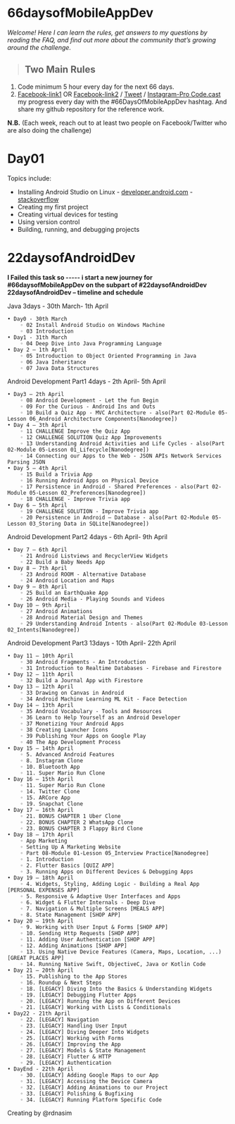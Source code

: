 # 66daysofMobileAppDev
*Welcome! Here I can learn the rules, get answers to my questions by reading the FAQ, and find out more about the community 
that’s growing around the challenge.*

> ## Two Main Rules
  1. Code minimum 5 hour every day for the next 66 days.
  2. [Facebook-link1](https://www.facebook.com/nasimsclip) OR [Facebook-link2](https://www.facebook.com/procode.cast) / [Tweet](https://twitter.com/rdnasim) / [Instagram-Pro Code.cast](https://instagram.com/procode.cast) my progress every day with 
  the #66DaysOfMobileAppDev hashtag. And share my github repository for the reference work.

**N.B.** (Each week, reach out to at least two people on Facebook/Twitter who are also doing the challenge)

# Day01
Topics include:

* Installing Android Studio on Linux - [developer.android.com](https://developer.android.com/studio/install#linux) - [stackoverflow](https://stackoverflow.com/questions/28314139/how-to-install-android-studio-on-ubuntu)
* Creating my first project
* Creating virtual devices for testing
* Using version control
* Building, running, and debugging projects

# 22daysofAndroidDev
**I Failed this task so ----- i start a new journey for #66daysofMobileAppDev on the subpart of #22daysofAndroidDev
22daysofAndroidDev – timeline and schedule**


Java 3days - 30th March- 1th April

    • Day0 - 30th March
        ◦ 02 Install Android Studio on Windows Machine
        ◦ 03 Introduction
    • Day1 - 31th March
        ◦ 04 Deep Dive into Java Programming Language
    • Day 2 – 1th April
        ◦ 05 Introduction to Object Oriented Programming in Java
        ◦ 06 Java Inheritance
        ◦ 07 Java Data Structures

Android Development Part1 4days - 2th April- 5th April

    • Day3 – 2th April
        ◦ 08 Android Development - Let the fun Begin
        ◦ 09 For the Curious - Android Ins and Outs
        ◦ 10 Build a Quiz App - MVC Architecture - also(Part 02-Module 05-Lesson 06_Android Architecture Components[Nanodegree])
    • Day 4 – 3th April
        ◦ 11 CHALLENGE Improve the Quiz App
        ◦ 12 CHALLENGE SOLUTION Quiz App Improvements
        ◦ 13 Understanding Android Activities and Life Cycles - also(Part 02-Module 05-Lesson 01_Lifecycle[Nanodegree])
        ◦ 14 Connecting our Apps to the Web - JSON APIs Network Services Parsing JSON
    • Day 5 – 4th April
        ◦ 15 Build a Trivia App
        ◦ 16 Running Android Apps on Physical Device
        ◦ 17 Persistence in Android - Shared Preferences - also(Part 02-Module 05-Lesson 02_Preferences[Nanodegree])
        ◦ 18 CHALLENGE - Improve Trivia app
    • Day 6 – 5th April
        ◦ 19 CHALLENGE SOLUTION - Improve Trivia app
        ◦ 20 Persistence in Android – Database - also(Part 02-Module 05-Lesson 03_Storing Data in SQLite[Nanodegree])

Android Development Part2 4days - 6th April- 9th April

    • Day 7 – 6th April
        ◦ 21 Android Listviews and RecyclerView Widgets
        ◦ 22 Build a Baby Needs App
    • Day 8 – 7th April
        ◦ 23 Android ROOM - Alternative Database
        ◦ 24 Android Location and Maps
    • Day 9 – 8th April
        ◦ 25 Build an EarthQuake App
        ◦ 26 Android Media - Playing Sounds and Videos
    • Day 10 – 9th April
        ◦ 27 Android Animations
        ◦ 28 Android Material Design and Themes
        ◦ 29 Understanding Android Intents - also(Part 02-Module 03-Lesson 02_Intents[Nanodegree])
Android Development Part3 13days - 10th April- 22th April

    • Day 11 – 10th April
        ◦ 30 Android Fragments - An Introduction
        ◦ 31 Introduction to Realtime Databases - Firebase and Firestore
    • Day 12 – 11th April
        ◦ 32 Build a Journal App with Firestore
    • Day 13 – 12th April
        ◦ 33 Drawing on Canvas in Android
        ◦ 34 Android Machine Learning ML Kit - Face Detection
    • Day 14 – 13th April
        ◦ 35 Android Vocabulary - Tools and Resources
        ◦ 36 Learn to Help Yourself as an Android Developer
        ◦ 37 Monetizing Your Android Apps
        ◦ 38 Creating Launcher Icons
        ◦ 39 Publishing Your Apps on Google Play
        ◦ 40 The App Development Process
    • Day 15 – 14th April
        ◦ 5. Advanced Android Features
        ◦ 8. Instagram Clone
        ◦ 10. Bluetooth App
        ◦ 11. Super Mario Run Clone
    • Day 16 – 15th April
        ◦ 11. Super Mario Run Clone
        ◦ 14. Twitter Clone
        ◦ 15. ARCore App
        ◦ 19. Snapchat Clone
    • Day 17 – 16th April
        ◦ 21. BONUS CHAPTER 1 Uber Clone
        ◦ 22. BONUS CHAPTER 2 WhatsApp Clone
        ◦ 23. BONUS CHAPTER 3 Flappy Bird Clone
    • Day 18 – 17th April
        ◦ App Marketing
        ◦ Setting Up A Marketing Website
        ◦ Part 08-Module 01-Lesson 05_Interview Practice[Nanodegree]
        ◦ 1. Introduction
        ◦ 2. Flutter Basics [QUIZ APP]
        ◦ 3. Running Apps on Different Devices & Debugging Apps
    • Day 19 – 18th April
        ◦ 4. Widgets, Styling, Adding Logic - Building a Real App [PERSONAL EXPENSES APP]
        ◦ 5. Responsive & Adaptive User Interfaces and Apps
        ◦ 6. Widget & Flutter Internals - Deep Dive
        ◦ 7. Navigation & Multiple Screens [MEALS APP]
        ◦ 8. State Management [SHOP APP]
    • Day 20 – 19th April
        ◦ 9. Working with User Input & Forms [SHOP APP]
        ◦ 10. Sending Http Requests [SHOP APP]
        ◦ 11. Adding User Authentication [SHOP APP]
        ◦ 12. Adding Animations [SHOP APP]
        ◦ 13. Using Native Device Features (Camera, Maps, Location, ...) [GREAT PLACES APP]
        ◦ 14. Running Native Swift, ObjectiveC, Java or Kotlin Code
    • Day 21 – 20th April
        ◦ 15. Publishing to the App Stores
        ◦ 16. Roundup & Next Steps
        ◦ 18. [LEGACY] Diving Into the Basics & Understanding Widgets
        ◦ 19. [LEGACY] Debugging Flutter Apps
        ◦ 20. [LEGACY] Running the App on Different Devices
        ◦ 21. [LEGACY] Working with Lists & Conditionals
    • Day22 - 21th April
        ◦ 22. [LEGACY] Navigation
        ◦ 23. [LEGACY] Handling User Input
        ◦ 24. [LEGACY] Diving Deeper Into Widgets
        ◦ 25. [LEGACY] Working with Forms
        ◦ 26. [LEGACY] Improving the App
        ◦ 27. [LEGACY] Models & State Management
        ◦ 28. [LEGACY] Flutter & HTTP
        ◦ 29. [LEGACY] Authentication
    • DayEnd - 22th April
        ◦ 30. [LEGACY] Adding Google Maps to our App
        ◦ 31. [LEGACY] Accessing the Device Camera
        ◦ 32. [LEGACY] Adding Animations to our Project
        ◦ 33. [LEGACY] Polishing & Bugfixing
        ◦ 34. [LEGACY] Running Platform Specific Code


Creating by @rdnasim
          
          
